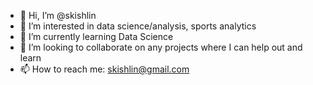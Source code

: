 - 👋 Hi, I’m @skishlin
- 👀 I’m interested in data science/analysis, sports analytics
- 🌱 I’m currently learning Data Science
- 💞️ I’m looking to collaborate on any projects where I can help out and learn 
- 📫 How to reach me: skishlin@gmail.com

<!---
skishlin/skishlin is a ✨ special ✨ repository because its `README.md` (this file) appears on your GitHub profile.
You can click the Preview link to take a look at your changes.
--->
